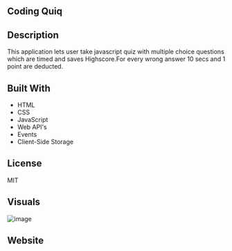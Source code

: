 ## Coding Quiq

## Description
This application lets user take javascript quiz with multiple choice questions which are timed and saves Highscore.For every wrong answer 10 secs and 1 point are deducted.


## Built With
* HTML
* CSS
* JavaScript
* Web API's
* Events
* Client-Side Storage

## License
MIT

## Visuals
![image](https://user-images.githubusercontent.com/119805763/214702533-599e9237-0db9-4ba9-8282-9101e4791add.png)

## Website
